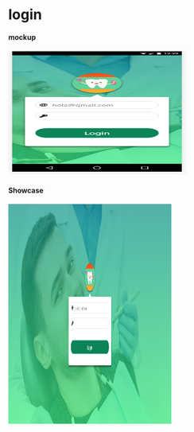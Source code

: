 # login

#### mockup
<img src="https://raw.githubusercontent.com/xcerox/css_login/master/showroom/mobile_screen.png" alt="mockup" width="360" height="250" />

#### Showcase 
<img src="https://raw.githubusercontent.com/xcerox/css_login/master/showroom/pc_screen.png" alt="final_example" width="328" height="442" />